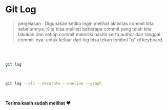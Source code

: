 # Git Log

> penjelasan : Digunakan ketika ingin melihat aktivitas commit kita sebelumnya. Kita bisa melihat beberapa commit yang telah kita lakukan dan setiap commit memiliki hashh serta author dan tanggal commit-nya. untuk keluar dari log bisa tekan tombol "q" di keyboard.

<br><br>

```bash
git log
```

<br>

```bash
git log --all --decorate --oneline --graph
```

<br>

**Terima kasih sudah melihat :heart:**